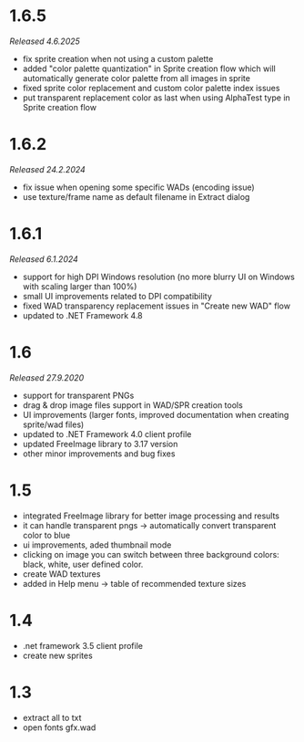1.6.5
=======
_Released 4.6.2025_

- fix sprite creation when not using a custom palette
- added "color palette quantization" in Sprite creation flow which will automatically generate color palette from all images in sprite
- fixed sprite color replacement and custom color palette index issues
- put transparent replacement color as last when using AlphaTest type in Sprite creation flow

1.6.2
=======
_Released 24.2.2024_

- fix issue when opening some specific WADs (encoding issue)
- use texture/frame name as default filename in Extract dialog

1.6.1
=======
_Released 6.1.2024_

- support for high DPI Windows resolution (no more blurry UI on Windows with scaling larger than 100%)
- small UI improvements related to DPI compatibility
- fixed WAD transparency replacement issues in "Create new WAD" flow
- updated to .NET Framework 4.8

1.6
=======
_Released 27.9.2020_

- support for transparent PNGs
- drag & drop image files support in WAD/SPR creation tools
- UI improvements (larger fonts, improved documentation when creating sprite/wad files)
- updated to .NET Framework 4.0 client profile
- updated FreeImage library to 3.17 version
- other minor improvements and bug fixes

1.5
=======
- integrated FreeImage library for better image processing and results
- it can handle transparent pngs -> automatically convert transparent color to blue
- ui improvements, aded thumbnail mode
- clicking on image you can switch between three background colors: black, white, user defined color.
- create WAD textures
- added in Help menu -> table of recommended texture sizes

1.4
=======
- .net framework 3.5 client profile
- create new sprites

1.3
=======
- extract all to txt
- open fonts gfx.wad
